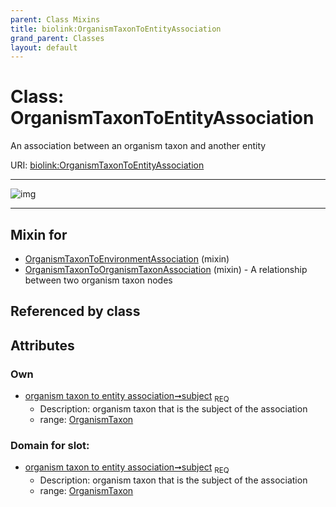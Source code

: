 ```yaml
---
parent: Class Mixins
title: biolink:OrganismTaxonToEntityAssociation
grand_parent: Classes
layout: default
---
```


# Class: OrganismTaxonToEntityAssociation


An association between an organism taxon and another entity

URI: [biolink:OrganismTaxonToEntityAssociation](https://w3id.org/biolink/vocab/OrganismTaxonToEntityAssociation)


---

![img](http://yuml.me/diagram/nofunky;dir:TB/class/[OrganismTaxon]%3Csubject%201..1-++[OrganismTaxonToEntityAssociation],[OrganismTaxonToOrganismTaxonAssociation]uses%20-.-%3E[OrganismTaxonToEntityAssociation],[OrganismTaxonToEnvironmentAssociation]uses%20-.-%3E[OrganismTaxonToEntityAssociation],[OrganismTaxonToOrganismTaxonAssociation],[OrganismTaxonToEnvironmentAssociation],[OrganismTaxon])

---


## Mixin for

 * [OrganismTaxonToEnvironmentAssociation](OrganismTaxonToEnvironmentAssociation.md) (mixin) 
 * [OrganismTaxonToOrganismTaxonAssociation](OrganismTaxonToOrganismTaxonAssociation.md) (mixin)  - A relationship between two organism taxon nodes

## Referenced by class


## Attributes


### Own

 * [organism taxon to entity association➞subject](organism_taxon_to_entity_association_subject.md)  <sub>REQ</sub>
     * Description: organism taxon that is the subject of the association
     * range: [OrganismTaxon](OrganismTaxon.md)

### Domain for slot:

 * [organism taxon to entity association➞subject](organism_taxon_to_entity_association_subject.md)  <sub>REQ</sub>
     * Description: organism taxon that is the subject of the association
     * range: [OrganismTaxon](OrganismTaxon.md)
